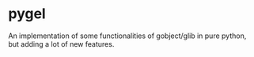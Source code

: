pygel
=====

An implementation of some functionalities of gobject/glib in pure python, but adding a lot of new features.